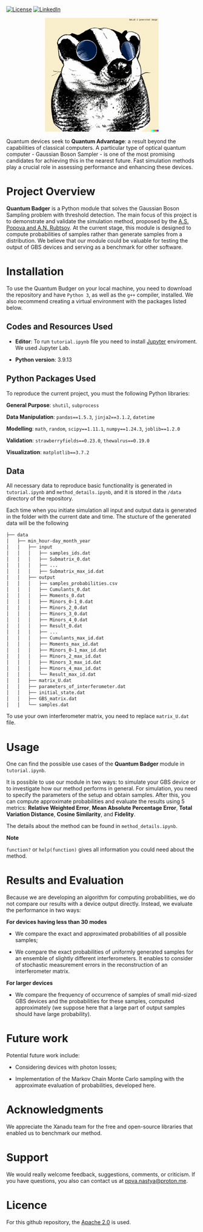 [![License][license-shield]](license-url)
[![LinkedIn][linkedin-shield]](linkedin-url)

<p align="center">
<img src="images/qb_image_2.png" alt="Drawing" style="width: 300px;"/> 
<p align="center">

Quantum devices seek to **Quantum Advantage**: a result beyond the capabilities of classical computers. A particular type of optical quantum computer - Gaussian Boson Sampler - is one of the most promising candidates for achieving this in the nearest future. Fast simulation methods play a crucial role in assessing performance and enhancing these devices.   
    
    
# Project Overview     
  
**Quantum Badger** is a Python module that solves the Gaussian Boson Sampling problem with threshold detection. The main focus of this project is to demonstrate and validate the simulation method, proposed by the [A.S. Popova and A.N. Rubtsov](https://arxiv.org/pdf/2106.01445.pdf). At the current stage, this module is designed to compute probabilities of samples rather than generate samples from a distribution. We believe that our module could be valuable for testing the output of GBS devices and serving as a benchmark for other software.
    
# Installation 

To use the Quantum Budger on your local machine, you need to download the repository and have `Python 3`, as well as the `g++` compiler, installed.
We also recommend creating a virtual environment with the packages listed below.
## Codes and Resources Used

* **Editor**: To run `tutorial.ipynb` file you need to install [Jupyter](https://jupyter.org/) enviroment. We used Jupyter Lab. 
    
* **Python version**: 3.9.13 
    
## Python Packages Used 
    
To reproduce the current project, you must the following Python libraries:

**General Purpose**: `shutil`, `subprocess`

**Data Manipulation**: `pandas==1.5.3`, `jinja2==3.1.2`, `datetime`

**Modelling**: `math`, `random`, `scipy==1.11.1`, `numpy==1.24.3`, `joblib==1.2.0`
    
**Validation**: `strawberryfields==0.23.0`, `thewalrus==0.19.0`

**Visualization**: `matplotlib==3.7.2`

## Data 
    
All necessary data to reproduce basic functionality is generated in `tutorial.ipynb` and `method_details.ipynb`, and it is stored in the `/data` directory of the repository.
    
Each time when you initiate simulation all input and output data is generated in the folder with the current date and time. The stucture of the generated data will be the following 
    
```
├── data
│   ├── min_hour-day_month_year
│   │   ├── input
│   │   │   ├── samples_ids.dat
│   │   │   ├── Submatrix_0.dat
│   │   │   ├── ...
│   │   │   ├── Submatrix_max_id.dat
│   │   ├── output
│   │   │   ├── samples_probabilities.csv
│   │   │   ├── Cumulants_0.dat
│   │   │   ├── Moments_0.dat
│   │   │   ├── Minors_0-1_0.dat
│   │   │   ├── Minors_2_0.dat
│   │   │   ├── Minors_3_0.dat
│   │   │   ├── Minors_4_0.dat
│   │   │   ├── Result_0.dat
│   │   │   ├── ...
│   │   │   ├── Cumulants_max_id.dat
│   │   │   ├── Moments_max_id.dat
│   │   │   ├── Minors_0-1_max_id.dat
│   │   │   ├── Minors_2_max_id.dat
│   │   │   ├── Minors_3_max_id.dat
│   │   │   ├── Minors_4_max_id.dat
│   │   │   └── Result_max_id.dat
│   │   ├── matrix_U.dat
│   │   ├── parameters_of_interferometer.dat
│   │   ├── initial_state.dat
│   │   ├── GBS_matrix.dat
│   │   └── samples.dat

```

To use your own interferometer matrix, you need to replace `matrix_U.dat`  file.   
    
# Usage 

One can find the possible use cases of the **Quantum Badger** module in `tutorial.ipynb`. 

It is possible to use our module in two ways: to simulate your GBS device or to investigate how our method performs in general. For simulation, you need to specify the parameters of the setup and obtain samples. After this, you can compute approximate probabilities and evaluate the results using 5 metrics: **Relative Weighted Error**, **Mean Absolute Percentage Error**, **Total Variation Distance**, **Cosine Similarity**, and **Fidelity**. 

The details about the method can be found in `method_details.ipynb`. 
    
**Note**
    
`function?` or `help(function)` gives all information you could need about the method.


# Results and Evaluation 

Because we are developing an algorithm for computing probabilities, we do not compare our results with a device output directly. Instead, we evaluate the performance in two ways:
 
**For devices having less than 30 modes**

* We compare the exact and approximated probabilities of all possible samples;
    
* We compare the exact probabilities of uniformly generated samples for an ensemble of slightly different interferometers. It enables to consider of stochastic measurement errors in the reconstruction of an interferometer matrix. 
    
**For larger devices**  
        
* We compare the frequency of occurrence of samples of small mid-sized GBS devices and the probabilities for these samples, computed approximately (we suppose here that a large part of output samples should have large probability). 
    
# Future work  

Potential future work include:
    
* Considering devices with photon losses; 

* Implementation of the Markov Chain Monte Carlo sampling with the approximate evaluation of probabilities, developed here. 
 
# Acknowledgments 
 
We appreciate the Xanadu team for the free and open-source libraries that enabled us to benchmark our method.
    
# Support 
    
We would really welcome feedback, suggestions, comments, or criticism. If you have questions, you also can contact us at ppva.nastya@proton.me. 

# Licence

For this github repository, the [Apache 2.0](https://www.apache.org/licenses/LICENSE-2.0) is used. 

<!-- MARKDOWN LINKS & IMAGES -->
<!-- https://www.markdownguide.org/basic-syntax/#reference-style-links -->
[license-shield]: https://img.shields.io/badge/License-Apache_2.0-blue.svg?style=for-the-badge&logo=apache&colorB=559
[linkedin-shield]: https://img.shields.io/badge/-LinkedIn-black.svg?style=for-the-badge&logo=linkedin&colorB=555
[license-url]: https://opensource.org/licenses/Apache-2.0
[linkedin-url]: https://www.linkedin.com/in/ppvanastya/
